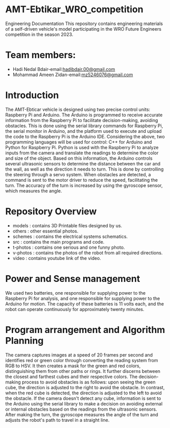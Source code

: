 # AMT-Ebtikar_WRO_competition
Engineering Documentation
This repository contains engineering materials of a self-driven vehicle's model participating in the WRO Future Engineers competition in the season 2023.

# Team members:
* Hadi Nedal Bdair-email:hadibdair.00@gmail.com                                                                                                                                                                        
* Mohammad Ameen Zidan-email:mz5246076@gmail.com

# Introduction
The AMT-Ebticar vehicle is designed using two precise control units: Raspberry Pi and Arduino. The Arduino is programmed to receive accurate information from the Raspberry Pi to facilitate decision-making, avoiding obstacles. This is done using the serial library commands for Raspberry Pi, the serial monitor in Arduino, and the platform used to execute and upload the code to the Raspberry Pi is the Arduino IDE. Considering the above, two programming languages will be used for control: C++ for Arduino and Python for Raspberry Pi. Python is used with the Raspberry Pi to analyze inputs from the camera and translate the readings to determine the color and size of the object. Based on this information, the Arduino controls several ultrasonic sensors to determine the distance between the car and the wall, as well as the direction it needs to turn. This is done by controlling the steering through a servo system. When obstacles are detected, a command is sent to the motor driver to reduce the speed, facilitating the turn. The accuracy of the turn is increased by using the gyroscope sensor, which measures the angle.

# Repository Overview
* models : contains 3D Printable files designed by us.
* others : other essential photos.
* schemes : contains the electrical systems schematics.
* src : contains the main programs and code.
* t-photos : contains one serious and one funny photo.
* v-photos : contains the photos of the robot from all required directions.
* video : contains youtube link of the video. 


# Power and Sense management
We used two batteries, one responsible for supplying power to the Raspberry Pi for analysis, and one responsible for supplying power to the Arduino for motion. The capacity of these batteries is 11 volts each, and the robot can operate continuously for approximately twenty minutes.


# Program arrangement and Algorithm Planning
The camera captures images at a speed of 20 frames per second and identifies red or green color through converting the reading system from RGB to HSV. It then creates a mask for the green and red colors, distinguishing them from other paths or rings. It further discerns between the closest and farthest cubes and their respective colors. The decision-making process to avoid obstacles is as follows: upon seeing the green cube, the direction is adjusted to the right to avoid the obstacle. In contrast, when the red cube is detected, the direction is adjusted to the left to avoid the obstacle. If the camera doesn't detect any cube, information is sent to the Arduino using the serial library to make a decision on avoiding external or internal obstacles based on the readings from the ultrasonic sensors. After making the turn, the gyroscope measures the angle of the turn and adjusts the robot's path to travel in a straight line.




